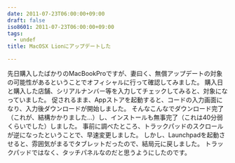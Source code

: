 ```yaml
---
date: 2011-07-23T06:00:00+09:00
draft: false
iso8601: 2011-07-23T06:00:00+09:00
tags:
  - undef
title: MacOSX Lionにアップデートした

---
```


<p>先日購入したばかりのMacBookProですが、妻曰く、無償アップデートの対象の可能性があるということでオフィシャルに行って確認してみました。
購入日と購入した店舗、シリアルナンバー等を入力してチェックしてみると、対象になっていました。
促されるまま、Appストアを起動すると、コードの入力画面になり、入力後ダウンロードが開始しました。
そんなこんなでダウンロード完了（これが、結構かかりました&#133;）し、インストールも無事完了（これは40分弱くらいでした）しました。
<span class="mt-enclosure mt-enclosure-image" style="display: inline;"></span>
事前に調べたところ、トラックパッドのスクロールが逆になったということで、早速変更しました。
しかし、Launchpadを起動させると、雰囲気がまるでタブレットだったので、結局元に戻しました。
トラックパッドではなく、タッチパネルなのだと思うようにしたのです。
<span class="mt-enclosure mt-enclosure-image" style="display: inline;"></span></p>
    	